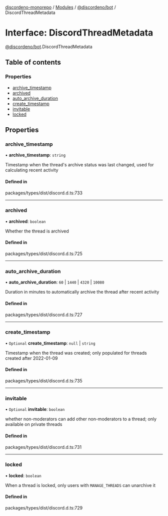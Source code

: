 [discordeno-monorepo](../README.md) / [Modules](../modules.md) / [@discordeno/bot](../modules/discordeno_bot.md) / DiscordThreadMetadata

# Interface: DiscordThreadMetadata

[@discordeno/bot](../modules/discordeno_bot.md).DiscordThreadMetadata

## Table of contents

### Properties

- [archive_timestamp](discordeno_bot.DiscordThreadMetadata.md#archive_timestamp)
- [archived](discordeno_bot.DiscordThreadMetadata.md#archived)
- [auto_archive_duration](discordeno_bot.DiscordThreadMetadata.md#auto_archive_duration)
- [create_timestamp](discordeno_bot.DiscordThreadMetadata.md#create_timestamp)
- [invitable](discordeno_bot.DiscordThreadMetadata.md#invitable)
- [locked](discordeno_bot.DiscordThreadMetadata.md#locked)

## Properties

### archive_timestamp

• **archive_timestamp**: `string`

Timestamp when the thread's archive status was last changed, used for calculating recent activity

#### Defined in

packages/types/dist/discord.d.ts:733

---

### archived

• **archived**: `boolean`

Whether the thread is archived

#### Defined in

packages/types/dist/discord.d.ts:725

---

### auto_archive_duration

• **auto_archive_duration**: `60` \| `1440` \| `4320` \| `10080`

Duration in minutes to automatically archive the thread after recent activity

#### Defined in

packages/types/dist/discord.d.ts:727

---

### create_timestamp

• `Optional` **create_timestamp**: `null` \| `string`

Timestamp when the thread was created; only populated for threads created after 2022-01-09

#### Defined in

packages/types/dist/discord.d.ts:735

---

### invitable

• `Optional` **invitable**: `boolean`

whether non-moderators can add other non-moderators to a thread; only available on private threads

#### Defined in

packages/types/dist/discord.d.ts:731

---

### locked

• **locked**: `boolean`

When a thread is locked, only users with `MANAGE_THREADS` can unarchive it

#### Defined in

packages/types/dist/discord.d.ts:729

